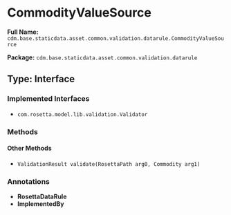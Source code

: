 # CommodityValueSource

**Full Name:** `cdm.base.staticdata.asset.common.validation.datarule.CommodityValueSource`

**Package:** `cdm.base.staticdata.asset.common.validation.datarule`

## Type: Interface

### Implemented Interfaces

- `com.rosetta.model.lib.validation.Validator`

### Methods

#### Other Methods

- `ValidationResult validate(RosettaPath arg0, Commodity arg1)`

### Annotations

- **RosettaDataRule**
- **ImplementedBy**

